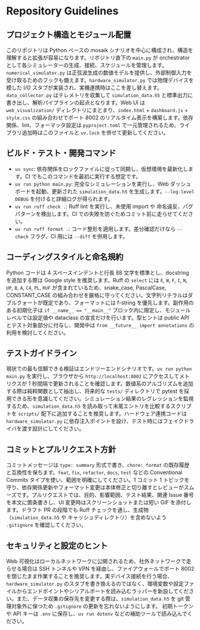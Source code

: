 # Repository Guidelines

## プロジェクト構造とモジュール配置
このリポジトリは Python ベースの mosaik シナリオを中心に構成され、構造を理解すると拡張が容易になります。リポジトリ直下の `main.py` が orchestrator として各シミュレーターの生成、接続、スケジュールを管理します。`numerical_simulator.py` は正弦波生成の数値モデルを提供し、外部制御入力を受け取るためのフックも備えます。`hardware_simulator.py` では物理デバイスを模した I/O スタブが実装され、実機連携時はここを差し替えます。`data_collector.py` はテレメトリを収集して `simulation_data.h5` と標準出力に書き出し、解析パイプラインの起点となります。Web UI は `web_visualization/` ディレクトリにまとまり、`index.html` + `dashboard.js` + `style.css` の組み合わせでポート 8002 のリアルタイム表示を構築します。依存関係、lint、フォーマッタ設定は `pyproject.toml` で一元管理されるため、ライブラリ追加時はこのファイルと `uv.lock` を併せて更新してください。

## ビルド・テスト・開発コマンド
- `uv sync`: 依存関係をロックファイルに従って同期し、仮想環境を最新化します。CI でもこのコマンドを最初に実行する想定です。
- `uv run python main.py`: 完全なシミュレーションを実行し、Web ダッシュボードを起動、更新された `simulation_data.h5` を生成します。`--log-level DEBUG` を付けると詳細ログが得られます。
- `uv run ruff check .`: Ruff lint を実行し、未使用 import や 命名違反、バグパターンを検出します。CI での失敗を防ぐためコミット前に走らせてください。
- `uv run ruff format .`: コード整形を適用します。差分確認だけなら `--check` フラグ、CI 用には `--diff` を併用します。

## コーディングスタイルと命名規約
Python コードは 4 スペースインデントと行長 88 文字を標準とし、docstring を追加する際は Google style を推奨します。Ruff の `select` には `E`, `W`, `F`, `I`, `N`, `UP`, `B`, `A`, `C4`, `PL`, `RUF` が含まれているため、snake_case, PascalCase, CONSTANT_CASE の組み合わせを厳格に守ってください。文字列リテラルはダブルクォートが既定であり、フォーマットには f-string を優先します。副作用のある初期化子は `if __name__ == "__main__"` ブロック内に限定し、モジュールレベルでは設定値や dataclass の宣言だけを行います。型ヒントは public API とテスト対象部分に付与し、開発中は `from __future__ import annotations` の利用を検討してください。

## テストガイドライン
現状での最も信頼できる検証はエンドツーエンドシナリオです。`uv run python main.py` を実行し、ブラウザから `http://localhost:8002` にアクセスしてメトリクスが 1 秒間隔で更新されることを確認します。数値系のアルゴリズムを追加する際は純粋関数として抽出し、将来的な `tests/` ディレクトリで pytest を採用できる形を意識してください。シミュレーション結果のレグレッションを監視するため、`simulation_data.h5` を読み取って末尾エントリを比較するスクリプトを `scripts/` 配下に追加することを推奨します。ハードウェア連携コードは `hardware_simulator.py` に依存注入ポイントを設け、テスト時にはフェイクドライバを渡す設計にしてください。

## コミットとプルリクエスト方針
コミットメッセージは `type: summary` 形式で書き、`chore: format` の既存履歴と互換性を保ちます。`feat`, `fix`, `refactor`, `docs`, `test` などの Conventional Commits タイプを使い、範囲を明確にしてください。1 コミット 1 トピックを守り、依存関係更新やフォーマット変更は本体修正と切り離すとレビューがスムーズです。プルリクエストでは、目的、影響範囲、テスト結果、関連 Issue 番号を本文に箇条書きし、UI 変更時はスクリーンショットまたは短い GIF を添付します。ドラフト PR の段階でも Ruff チェックを通し、生成物（`simulation_data.h5` や キャッシュディレクトリ）を含めないよう `.gitignore` を確認してください。

## セキュリティと設定のヒント
Web 可視化はローカルネットワークに公開されるため、社外ネットワークで走らせる場合は SSH トンネルや VPN を経由し、ファイアウォールでポート 8002 を閉じたまま作業することを推奨します。実デバイス接続を行う場合、`hardware_simulator.py` のスタブを書き換えるのではなく、環境変数や設定ファイルからエンドポイントやシリアルポートを読み込むラッパーを新設してください。また、データ収集の保存先を変更する際は、`simulation_data.h5` を git 管理対象外に保つため `.gitignore` の更新を忘れないようにします。
初期トークンや API キーは `.env` に保存し、`uv run dotenv` などの補助ツールで読み込んでください。
